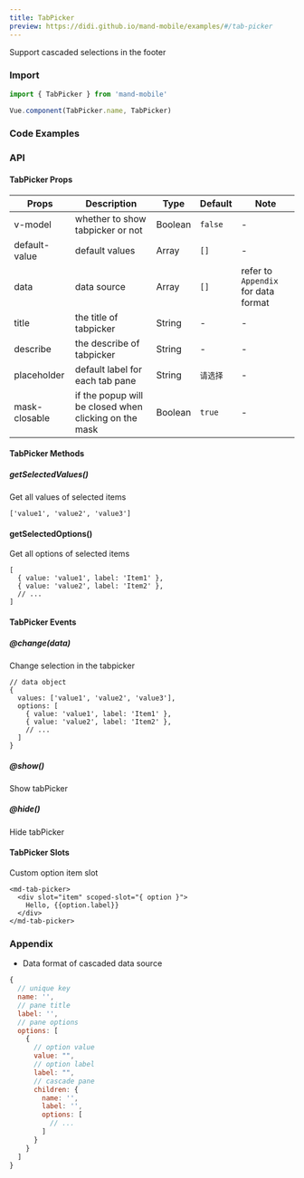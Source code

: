 ```yaml
---
title: TabPicker
preview: https://didi.github.io/mand-mobile/examples/#/tab-picker
---
```


Support cascaded selections in the footer

### Import

```javascript
import { TabPicker } from 'mand-mobile'

Vue.component(TabPicker.name, TabPicker)
```

### Code Examples
<!-- DEMO -->

### API

#### TabPicker Props
|Props | Description | Type | Default | Note|
|----|-----|------|------|------|
|v-model|whether to show tabpicker or not|Boolean|`false`|-|
|default-value|default values|Array|`[]`|-|
|data|data source|Array|`[]`|refer to `Appendix` for data format|
|title|the title of tabpicker|String|-|-|
|describe|the describe of tabpicker|String|-|-|
|placeholder|default label for each tab pane|String|`请选择`|-|
|mask-closable|if the popup will be closed when clicking on the mask|Boolean|`true`|-|

#### TabPicker Methods

##### getSelectedValues()
Get all values of selected items

```
['value1', 'value2', 'value3']
```

#### getSelectedOptions()
Get all options of selected items

```
[
  { value: 'value1', label: 'Item1' },
  { value: 'value2', label: 'Item2' },
  // ...
]
```

#### TabPicker Events

##### @change(data)
Change selection in the tabpicker

```
// data object
{
  values: ['value1', 'value2', 'value3'],
  options: [
    { value: 'value1', label: 'Item1' },
    { value: 'value2', label: 'Item2' },
    // ...
  ]
}
```

##### @show()
Show tabPicker

##### @hide()
Hide tabPicker

#### TabPicker Slots
Custom option item slot

```
<md-tab-picker>
  <div slot="item" scoped-slot="{ option }">
    Hello, {{option.label}}
  </div>
</md-tab-picker>
```

### Appendix

* Data format of cascaded data source

```javascript
{
  // unique key
  name: '',
  // pane title
  label: '',
  // pane options
  options: [
    {
      // option value
      value: "",
      // option label
      label: "",
      // cascade pane
      children: {
        name: '',
        label: '',
        options: [
          // ...
        ]
      }
    }
  ]
}
```
